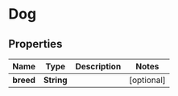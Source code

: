 

# Dog


## Properties

| Name | Type | Description | Notes |
|------------ | ------------- | ------------- | -------------|
|**breed** | **String** |  |  [optional] |


